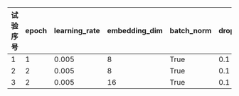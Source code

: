 
| 试验序号 | epoch|learning_rate | embedding_dim | batch_norm | dropout_rate |eval_auc
| ------- | ------- | ------- | ------- | ------- |------- |------- |
| 1 |1| 0.005 |8|True|0.1|0.8113984
| 2 |2| 0.005 |8|True|0.1|0.85092986
| 3 |2| 0.005 |16|True|0.1| **0.8529998**

